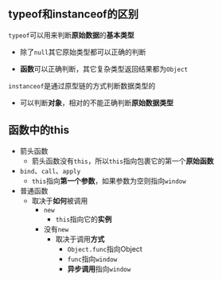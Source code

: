 ## typeof和instanceof的区别

`typeof`可以用来判断**原始数据**的**基本类型**

- 除了`null`其它原始类型都可以正确的判断

- **函数**可以正确判断，其它复杂类型返回结果都为`Object`

`instanceof`是通过原型链的方式判断数据类型的

- 可以判断**对象**，相对的不能正确判断**原始数据类型**

## 函数中的this

- 箭头函数
  - 箭头函数没有`this`，所以`this`指向包裹它的第一个**原始函数**
- `bind`、`call`、`apply`
  - `this`指向**第一个参数**，如果参数为空则指向`window`
- 普通函数
  - 取决于**如何**被调用
    - `new`
      - `this`指向它的**实例**
    - 没有`new`
      - 取决于调用**方式**
        - `Object.func`指向Object
        - `func`指向`window`
        - **异步调用**指向`window`